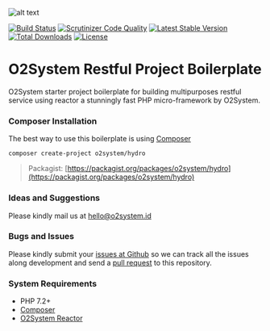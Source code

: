 ![alt text](https://repository-images.githubusercontent.com/109955426/be904180-5c9c-11ea-987d-0ff82a4b09c9 "O2System Hydro Restful Service Boilerplate")


[![Build Status](https://travis-ci.org/o2system/hydro.svg?branch=master)](https://travis-ci.org/o2system/hydro)
[![Scrutinizer Code Quality](https://scrutinizer-ci.com/g/o2system/hydro/badges/quality-score.png?b=master)](https://scrutinizer-ci.com/g/o2system/hydro/?branch=master)
[![Latest Stable Version](https://poser.pugx.org/o2system/hydro/v/stable)](https://packagist.org/packages/o2system/hydro)
[![Total Downloads](https://poser.pugx.org/o2system/hydro/downloads)](https://packagist.org/packages/o2system/hydro)
[![License](https://poser.pugx.org/o2system/hydro/license)](https://packagist.org/packages/o2system/hydro)

# O2System Restful Project Boilerplate

O2System starter project boilerplate for building multipurposes restful service using reactor a stunningly fast PHP micro-framework by O2System.

### Composer Installation

The best way to use this boilerplate is using [Composer](https://getcomposer.org)
```
composer create-project o2system/hydro
```
> Packagist: [https://packagist.org/packages/o2system/hydro](https://packagist.org/packages/o2system/hydro)

### Ideas and Suggestions

Please kindly mail us at [hello@o2system.id](mailto:hello@o2system.id])

### Bugs and Issues

Please kindly submit your [issues at Github](http://github.com/o2system/hydro/issues) so we can track all the issues along development and send a [pull request](http://github.com/o2system/hydro/pulls) to this repository.

### System Requirements

- PHP 7.2+
- [Composer](https://getcomposer.org)
- [O2System Reactor](https://github.com/o2system/reactor)
